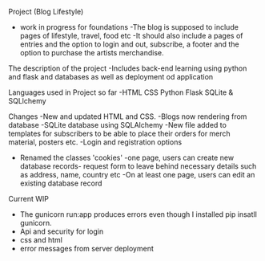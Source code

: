 Project (Blog Lifestyle)
- work in progress for foundations 
-The blog is supposed to include pages of lifestyle, travel, food etc
-It should also include a pages of entries and the option to login and out, subscribe, a footer and the option to purchase the artists merchandise. 


The description of the project
-Includes back-end learning using python and flask and databases as well as deployment od application

Languages used in Project so far
-HTML CSS Python Flask SQLite & SQLlchemy

Changes
-New and updated HTML and CSS.
-Blogs now rendering from database
-SQLite database using SQLAlchemy
-New file added to templates for subscribers to be able to place their orders for merch material, posters etc.
-Login and registration options
- Renamed the classes 'cookies'
-one page, users can create new database records- request form to leave behind necessary details such as address, name, country etc
-On at least one page, users can edit an existing database record



Current WIP
- The gunicorn run:app produces errors even though I installed pip insatll gunicorn.
- Api and security for login
- css and html
- error messages from server deployment